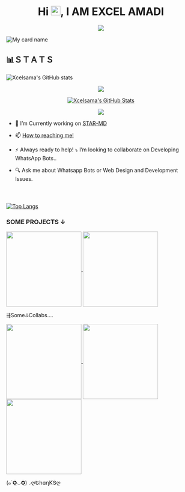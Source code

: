  ## <h1 align="center">Hi <img src="https://media.giphy.com/media/hvRJCLFzcasrR4ia7z/giphy.gif" width="25px" height="25px">, I AM EXCEL AMADI</h1>

<p align="center">
    <img src="https://komarev.com/ghpvc/?username=Xcelsama&color=brightgreen&style=plastic&label=%F0%9F%91%80+Profile+Views">
</p>

![My card name](https://cardivo.vercel.app/api?name=Excel%20Amadi%20&description=Hey%20You%20Welcome%20To%20My%20Profile%20🌠&image=https://i.ibb.co/HtT3vjm/goku-gif-3.gif?q=tbn:ANd9GcR7aMC3bf4bg4l_nhYS2Un9FXbFYcB4T83Shjk8xSUZDh_D61LFpzbpeqLW&s=10?v=4&backgroundColor=%23e4f2f6&instagram=_Excel_&github=Xcelsama-&)


## 📊ＳＴＡＴＳ


![Xcelsama's GitHub stats](https://github-readme-stats.vercel.app/api?username=Xcelsama&show=reviews,discussions_started,discussions_answered,prs_merged,prs_merged_percentage&theme=tokyonight&show_icons=true)

<p align="center">
  <a href="https://github.com/Xcelsama"><img src="https://github-readme-streak-stats.herokuapp.com?user=Xcelsama&theme=tokyonight&hide_border=false&properties=background&border=%239611C5FF" /></a>
</p>


<p align="center">
  <a href="https://github.com/Xcelsama"> <img  alt="Xcelsama's GitHub Stats" src="https://awesome-github-stats.azurewebsites.net/user-stats/Xcelsama?cardType=github&theme=github-dark&preferLogin=true" />  </a>





<p align="center">
  <a href="https://github.com/Xcel"><img src="https://github-profile-trophy.vercel.app/?username=Xcelsama&theme=radical&margin-w=20&no-bg=true&no-frame=false" /></a>
</p>

- 💫 I’m Currently working on [STAR-MD](https://github.com/Xcelsama/STAR-MD-V2)
- 📫 [How to reaching me!](https://github.com/Xcelsama/Xcelsama/blob/main/README.md#-how-to-reach-me)
- ⚡ Always ready to help!
 ⤵️ I’m looking to collaborate on Developing WhatsApp Bots.. 

- 🔍 Ask me about Whatsapp Bots or Web Design and Development Issues. 


# 
<br>[![Top Langs](https://github-readme-stats.vercel.app/api/top-langs/?username=Xcelsama&layout=donut)](https://github.com/Xcelsama)
<h3>SOME PROJECTS
        ↓</h3>

<a href="https://github.com/Xcelsama/STAR-MD-V2">
  <img height=200 align="center" src="https://github-readme-stats.vercel.app/api/pin/?username=Xcelsama&repo=STAR-MD-V2&theme=dark&layout=compact&langs_count=8&card_width=320" />
</a>

<a href="https://github.com/Xcelsama/STAR-MD">
  <img height=200 align="center" src="https://github-readme-stats.vercel.app/api/pin/?username=Xcelsama&repo=STAR-MD&theme=dark&layout=compact&langs_count=8&card_width=320" 
>
</a>

⇶Some⥥Collabs....



<a href="https://github.com/salmanytofficial/XLICON-MD">
  <img height=200 align="center" src="https://github-readme-stats.vercel.app/api/pin/?username=salmanytofficial&repo=XLICON-MD&theme=dark&layout=compact&langs_count=8&card_width=320" />
</a>

<a href="https://github.com/Kingjux/Venocyber-md">
  <img height=200 align="center" src="https://github-readme-stats.vercel.app/api/pin/?username=Kingjux&repo=Venocyber-md&theme=dark&layout=compact&langs_count=8&card_width=320" />
</a>

<a href="https://github.com/Kingjux/Venocyber-voice-message">
  <img height=200 align="center" src="https://github-readme-stats.vercel.app/api/pin/?username=Kingjux&repo=Venocyber-voice-message&theme=dark&layout=compact&langs_count=8&card_width=320" />
</a>





(๑`✪̤◡✪̤)◞ღԵհɑղƘՏღ

